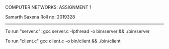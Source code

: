 COMPUTER NETWORKS: ASSIGNMENT 1

Samarth Saxena
Roll no: 2019328

-----------------

To run "server.c":
    gcc server.c -lpthread -o bin/server && ./bin/server

To run "client.c"
    gcc client.c -o bin/client && ./bin/client
